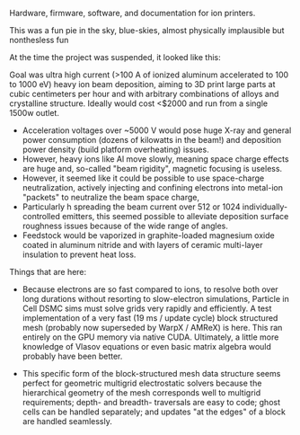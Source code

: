 


Hardware, firmware, software, and documentation for ion printers.

This was a fun pie in the sky, blue-skies, almost physically implausible but nonthesless fun

At the time the project was suspended, it looked like this:


Goal was ultra high current (>100 A of ionized aluminum accelerated to 100 to 1000 eV) heavy ion beam deposition, aiming to 3D print large parts at cubic centimeters per hour and with arbitrary combinations of alloys and crystalline structure. Ideally would cost <$2000 and run from a single 1500w outlet.

  - Acceleration voltages over ~5000 V would pose huge X-ray and general power consumption (dozens of kilowatts in the beam!) and deposition power density (build platform overheating) issues.
  - However, heavy ions like Al move slowly, meaning space charge effects are huge and, so-called "beam rigidity", magnetic focusing is useless.
  - However, it seemed like it could be possible to use space-charge neutralization, actively injecting and confining electrons into metal-ion "packets" to neutralize the beam space charge,
  - Particularly h spreading the beam current over 512 or 1024 individually-controlled emitters, this seemed possible to alleviate deposition surface roughness issues because of the wide range of angles.
  - Feedstock would be vaporized in graphite-loaded magnesium oxide coated in aluminum nitride and with layers of ceramic multi-layer insulation to prevent heat loss.

Things that are here:

  - Because electrons are so fast compared to ions, to resolve both over long durations without resorting to slow-electron simulations, Particle in Cell DSMC sims must solve grids very rapidly and efficiently. A test implementation of a very fast (19 ms / update cycle) block structured mesh (probably now superseded by WarpX / AMReX) is here. This ran entirely on the GPU memory via native CUDA.
  Ultimately, a little more knowledge of Vlasov equations or even basic matrix algebra would probably have been better.
  * This specific form of the block-structured mesh data structure seems perfect for geometric multigrid electrostatic solvers because the hierarchical geometry of the mesh corresponds well to multigrid requirements; depth- and breadth- traversals are easy to code; ghost cells can be handled separately; and updates "at the edges" of a block are handled seamlessly.
